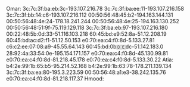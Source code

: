 Omar: 
3c:7c:3f:ba:eb:3c-193.107.216.78
3c:7c:3f:ba:ee:11-193.107.216.158
3c:7c:3f:bb:14:c6-193.107.216.112
00:50:56:48:45:b2-194.163.144.131
00:50:56:48:4e:24-178.18.241.244
00:50:56:48:4e:25-194.163.130.252
00:50:56:48:51:9f-75.119.129.118
3c:7c:3f:ba:eb:97-193.107.216.180  
00:22:48:5b:0d:33-51.116.103.218
60:45:bd:e9:52:8a-51.12.208.19
60:45:bd:ac:d2:f1-51.12.50.153
e0:70:ea:c4:f0:8d-5.133.27.81
c6:c2:ee:07:08:a9-45.55.64.143
60:45:bd:0b:de:dc-51.142.183.0
28:92:4a:33:54:0e-195.154.171.157
e0:70:ea:c4:f0:8d-45.130.99.81
e0:70:ea:c4:f0:8d-81.218.45.178
e0:70:ea:c4:f0:8d-5.133.30.22
Atia: 
b4:2e:99:1b:65:b5-95.214.52.168
b4:2e:99:1b:63:78-178.211.139.134
3c:7c:3f:ba:ea:80-195.3.223.59
00:50:56:48:a1:e3-38.242.135.76
e0:70:ea:c4:f0:8d-81.218.117.37
Hmood: 





